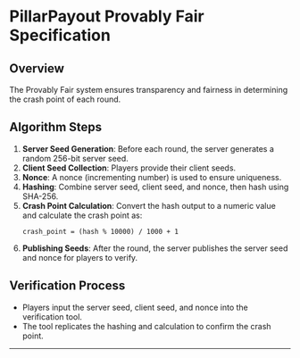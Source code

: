 # PillarPayout Provably Fair Specification

## Overview
The Provably Fair system ensures transparency and fairness in determining the crash point of each round.

## Algorithm Steps
1. **Server Seed Generation**: Before each round, the server generates a random 256-bit server seed.
2. **Client Seed Collection**: Players provide their client seeds.
3. **Nonce**: A nonce (incrementing number) is used to ensure uniqueness.
4. **Hashing**: Combine server seed, client seed, and nonce, then hash using SHA-256.
5. **Crash Point Calculation**: Convert the hash output to a numeric value and calculate the crash point as:
   ```
   crash_point = (hash % 10000) / 1000 + 1
   ```
6. **Publishing Seeds**: After the round, the server publishes the server seed and nonce for players to verify.

## Verification Process
- Players input the server seed, client seed, and nonce into the verification tool.
- The tool replicates the hashing and calculation to confirm the crash point.

---

